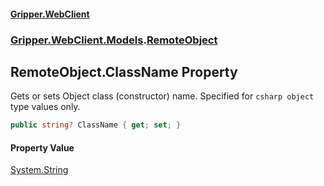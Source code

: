 #### [Gripper.WebClient](index 'index')
### [Gripper.WebClient.Models](Gripper_WebClient_Models 'Gripper.WebClient.Models').[RemoteObject](Gripper_WebClient_Models_RemoteObject 'Gripper.WebClient.Models.RemoteObject')
## RemoteObject.ClassName Property
Gets or sets Object class (constructor) name. Specified for ```csharp
object```
 type values only.  
```csharp
public string? ClassName { get; set; }
```
#### Property Value
[System.String](https://docs.microsoft.com/en-us/dotnet/api/System.String 'System.String')
